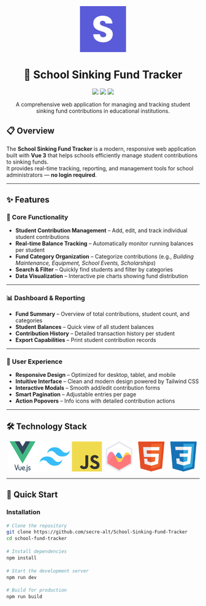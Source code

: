 <p align="center">
  <img src="./public/icons/S-512x512.png" alt="School Sinking Fund Tracker Logo" width="120" height="120">
</p>

<h1 align="center">🏫 School Sinking Fund Tracker</h1>

<p align="center">
  <img src="https://img.shields.io/badge/Vue.js-3.3.4-green?logo=vuedotjs">
  <img src="https://img.shields.io/badge/Tailwind-CSS-38B2AC?logo=tailwindcss">
  <img src="https://img.shields.io/badge/License-MIT-blue">
</p>

<p align="center">
  A comprehensive web application for managing and tracking student sinking fund contributions in educational institutions.
</p>

## 📋 Overview  
The **School Sinking Fund Tracker** is a modern, responsive web application built with **Vue 3** that helps schools efficiently manage student contributions to sinking funds.  
It provides real-time tracking, reporting, and management tools for school administrators — **no login required**.

---

## ✨ Features  

### 🎯 Core Functionality  
- **Student Contribution Management** – Add, edit, and track individual student contributions  
- **Real-time Balance Tracking** – Automatically monitor running balances per student  
- **Fund Category Organization** – Categorize contributions (e.g., *Building Maintenance, Equipment, School Events, Scholarships*)  
- **Search & Filter** – Quickly find students and filter by categories  
- **Data Visualization** – Interactive pie charts showing fund distribution  

---

### 📊 Dashboard & Reporting  
- **Fund Summary** – Overview of total contributions, student count, and categories  
- **Student Balances** – Quick view of all student balances  
- **Contribution History** – Detailed transaction history per student  
- **Export Capabilities** – Print student contribution records  

---

### 🎨 User Experience  
- **Responsive Design** – Optimized for desktop, tablet, and mobile  
- **Intuitive Interface** – Clean and modern design powered by Tailwind CSS  
- **Interactive Modals** – Smooth add/edit contribution forms  
- **Smart Pagination** – Adjustable entries per page  
- **Action Popovers** – Info icons with detailed contribution actions  

---

## 🛠 Technology Stack  

<p align="center">
  <img src="https://raw.githubusercontent.com/devicons/devicon/master/icons/vuejs/vuejs-original-wordmark.svg" alt="Vue.js" width="80" height="80"/>
  <img src="https://raw.githubusercontent.com/devicons/devicon/master/icons/tailwindcss/tailwindcss-plain.svg" alt="Tailwind CSS" width="80" height="80"/>
  <img src="https://raw.githubusercontent.com/devicons/devicon/master/icons/javascript/javascript-original.svg" alt="JavaScript" width="80" height="80"/>
  <img src="https://raw.githubusercontent.com/devicons/devicon/master/icons/chartjs/chartjs-original.svg" alt="Chart.js" width="80" height="80"/>
  <img src="https://raw.githubusercontent.com/devicons/devicon/master/icons/html5/html5-original.svg" alt="HTML5" width="80" height="80"/>
  <img src="https://raw.githubusercontent.com/devicons/devicon/master/icons/css3/css3-original.svg" alt="CSS3" width="80" height="80"/>
</p>

---

## 🚀 Quick Start  

### Installation  
```bash
# Clone the repository
git clone https://github.com/secre-alt/School-Sinking-Fund-Tracker
cd school-fund-tracker

# Install dependencies
npm install

# Start the development server
npm run dev

# Build for production
npm run build